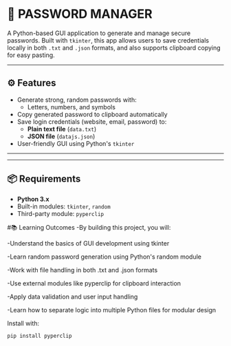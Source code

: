 # 🔐 PASSWORD MANAGER

A Python-based GUI application to generate and manage secure passwords. Built with `tkinter`, this app allows users to save credentials locally in both `.txt` and `.json` formats, and also supports clipboard copying for easy pasting.

---

## ⚙️ Features

- Generate strong, random passwords with:
  - Letters, numbers, and symbols
- Copy generated password to clipboard automatically
- Save login credentials (website, email, password) to:
  - **Plain text file** (`data.txt`)
  - **JSON file** (`datajs.json`)
- User-friendly GUI using Python's `tkinter`

---
---

## 📦 Requirements

- **Python 3.x**
- Built-in modules: `tkinter`, `random`
- Third-party module: `pyperclip`

#📚 Learning Outcomes
-By building this project, you will:

-Understand the basics of GUI development using tkinter

-Learn random password generation using Python's random module

-Work with file handling in both .txt and .json formats

-Use external modules like pyperclip for clipboard interaction

-Apply data validation and user input handling

-Learn how to separate logic into multiple Python files for modular design

Install with:
```bash
pip install pyperclip



